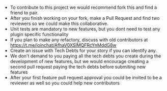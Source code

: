 - To contribute to this project we would recommend fork this and find a friend to pair. 
- After you finish working on your fork, make a Pull Request and find two reviewers so we could make this collaborative.
- Unit tests are mandatory to new features, but you dont need to test any plugin specific functionality 
- If you plan to make any refactory, discuss with old contributors at https://t.me/joinchat/AfhaV0XSlMQFRcYnMddG8w
- Create an issue with Tech Debts for your story if you can identify any. 
- We don't demand to you paying all the tech debts you create during the development of new features, but we would encourage creating a second pull request paying the tech debts before submiting new features
- After your first feature pull request approval you could be invited to be a reviewer as well so you could help new contributors 
